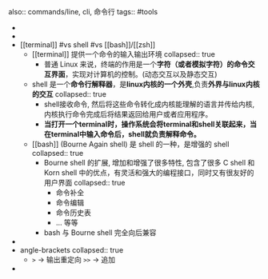 also:: commands/line, cli, 命令行
tags:: #tools

-
-
- [[terminal]] #vs shell #vs [[bash]]/[[zsh]]
  - [[terminal]] 提供一个命令的输入输出环境
    collapsed:: true
    - 普通 Linux 来说，终端的作用是一个**字符（或者模拟字符）的命令交互界面**，实现对计算机的控制。(动态交互以及静态交互)
  - shell 是一个**命令行解释器**，是**linux内核的一个外壳**,负责**外界与linux内核的交互**
    collapsed:: true
    - shell接收命令, 然后将这些命令转化成内核能理解的语言并传给内核, 内核执行命令完成后将结果返回给用户或者应用程序。
    - **当打开一个terminal时，操作系统会将terminal和shell关联起来，当在terminal中输入命令后，shell就负责解释命令。**
  - [[bash]] (Bourne Again shell) 是 shell 的一种，是增强的 shell
    collapsed:: true
    - Bourne shell 的扩展, 增加和增强了很多特性, 包含了很多 C shell 和 Korn shell 中的优点，有灵活和强大的编程接口，同时又有很友好的用户界面
      collapsed:: true
      - 命令补全
      - 命令编辑
      - 命令历史表
      - ... 等等
    - bash 与 Bourne shell 完全向后兼容
-
- angle-brackets
  collapsed:: true
  - `>` -> 输出重定向
    `>>` -> 追加
-